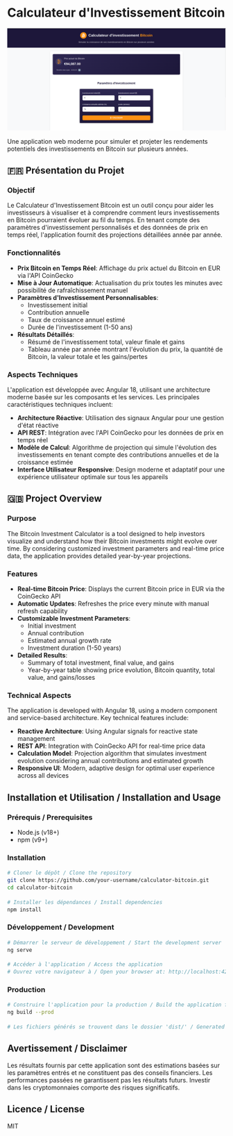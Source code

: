 # Calculateur d'Investissement Bitcoin

![Bitcoin Investment Calculator](public/img.png)

Une application web moderne pour simuler et projeter les rendements potentiels des investissements en Bitcoin sur plusieurs années.

## 🇫🇷 Présentation du Projet

### Objectif
Le Calculateur d'Investissement Bitcoin est un outil conçu pour aider les investisseurs à visualiser et à comprendre comment leurs investissements en Bitcoin pourraient évoluer au fil du temps. En tenant compte des paramètres d'investissement personnalisés et des données de prix en temps réel, l'application fournit des projections détaillées année par année.

### Fonctionnalités
- **Prix Bitcoin en Temps Réel**: Affichage du prix actuel du Bitcoin en EUR via l'API CoinGecko
- **Mise à Jour Automatique**: Actualisation du prix toutes les minutes avec possibilité de rafraîchissement manuel
- **Paramètres d'Investissement Personnalisables**:
  - Investissement initial
  - Contribution annuelle
  - Taux de croissance annuel estimé
  - Durée de l'investissement (1-50 ans)
- **Résultats Détaillés**:
  - Résumé de l'investissement total, valeur finale et gains
  - Tableau année par année montrant l'évolution du prix, la quantité de Bitcoin, la valeur totale et les gains/pertes

### Aspects Techniques
L'application est développée avec Angular 18, utilisant une architecture moderne basée sur les composants et les services. Les principales caractéristiques techniques incluent:

- **Architecture Réactive**: Utilisation des signaux Angular pour une gestion d'état réactive
- **API REST**: Intégration avec l'API CoinGecko pour les données de prix en temps réel
- **Modèle de Calcul**: Algorithme de projection qui simule l'évolution des investissements en tenant compte des contributions annuelles et de la croissance estimée
- **Interface Utilisateur Responsive**: Design moderne et adaptatif pour une expérience utilisateur optimale sur tous les appareils

## 🇬🇧 Project Overview

### Purpose
The Bitcoin Investment Calculator is a tool designed to help investors visualize and understand how their Bitcoin investments might evolve over time. By considering customized investment parameters and real-time price data, the application provides detailed year-by-year projections.

### Features
- **Real-time Bitcoin Price**: Displays the current Bitcoin price in EUR via the CoinGecko API
- **Automatic Updates**: Refreshes the price every minute with manual refresh capability
- **Customizable Investment Parameters**:
  - Initial investment
  - Annual contribution
  - Estimated annual growth rate
  - Investment duration (1-50 years)
- **Detailed Results**:
  - Summary of total investment, final value, and gains
  - Year-by-year table showing price evolution, Bitcoin quantity, total value, and gains/losses

### Technical Aspects
The application is developed with Angular 18, using a modern component and service-based architecture. Key technical features include:

- **Reactive Architecture**: Using Angular signals for reactive state management
- **REST API**: Integration with CoinGecko API for real-time price data
- **Calculation Model**: Projection algorithm that simulates investment evolution considering annual contributions and estimated growth
- **Responsive UI**: Modern, adaptive design for optimal user experience across all devices

## Installation et Utilisation / Installation and Usage

### Prérequis / Prerequisites
- Node.js (v18+)
- npm (v9+)

### Installation
```bash
# Cloner le dépôt / Clone the repository
git clone https://github.com/your-username/calculator-bitcoin.git
cd calculator-bitcoin

# Installer les dépendances / Install dependencies
npm install
```

### Développement / Development
```bash
# Démarrer le serveur de développement / Start the development server
ng serve

# Accéder à l'application / Access the application
# Ouvrez votre navigateur à / Open your browser at: http://localhost:4200
```

### Production
```bash
# Construire l'application pour la production / Build the application for production
ng build --prod

# Les fichiers générés se trouvent dans le dossier 'dist/' / Generated files are in the 'dist/' folder
```

## Avertissement / Disclaimer
Les résultats fournis par cette application sont des estimations basées sur les paramètres entrés et ne constituent pas des conseils financiers. Les performances passées ne garantissent pas les résultats futurs. Investir dans les cryptomonnaies comporte des risques significatifs.

## Licence / License
MIT
